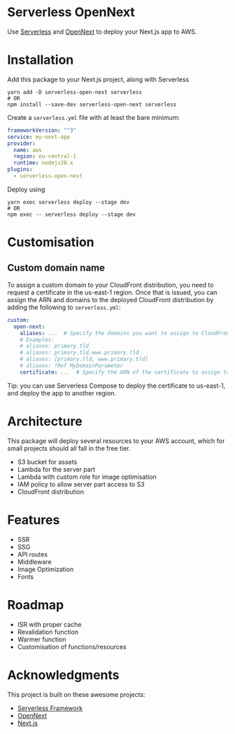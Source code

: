 # Serverless OpenNext

Use [Serverless](https://serverless.com) and [OpenNext](https://open-next.js.org) to deploy your Next.js app to AWS.

# Installation

Add this package to your Next.js project, along with Serverless
```
yarn add -D serverless-open-next serverless
# OR
npm install --save-dev serverless-open-next serverless
```

Create a `serverless.yml` file with at least the bare minimum:
```yaml
frameworkVersion: "^3"
service: my-next-app
provider:
  name: aws
  region: eu-central-1
  runtime: nodejs20.x
plugins:
  - serverless-open-next
```

Deploy using
```
yarn exec serverless deploy --stage dev
# OR
npm exec -- serverless deploy --stage dev
```

# Customisation

## Custom domain name

To assign a custom domain to your CloudFront distribution,
you need to request a certificate in the us-east-1 region.
Once that is issued, you can assign the ARN and domains to
the deployed CloudFront distribution by adding the following to
`serverless.yml`:

```yaml
custom:
  open-next:
    aliases: ...  # Specify the domains you want to assign to CloudFront as a comma-separated string or array
    # Examples:
    # aliases: primary.tld
    # aliases: primary.tld,www.primary.tld
    # aliases: [primary.tld, www.primary.tld]
    # aliases: !Ref MyDomainParameter
    certificate: ...  # Specify the ARN of the certificate to assign to CloudFront
```

Tip: you can use Serverless Compose to deploy the certificate to us-east-1,
and deploy the app to another region.

# Architecture

This package will deploy several resources to your AWS account,
which for small projects should all fall in the free tier.

- S3 bucket for assets
- Lambda for the server part
- Lambda with custom role for image optimisation
- IAM policy to allow server part access to S3
- CloudFront distribution

# Features

- SSR
- SSG
- API routes
- Middleware
- Image Optimization
- Fonts

# Roadmap

- ISR with proper cache
- Revalidation function
- Warmer function
- Customisation of functions/resources

# Acknowledgments

This project is built on these awesome projects:

- [Serverless Framework](https://serverless.com)
- [OpenNext](https://open-next.js.org)
- [Next.js](https://nextjs.org)
